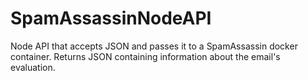# SpamAssassinNodeAPI
Node API that accepts JSON and passes it to a SpamAssassin docker container. Returns JSON containing information about the email's evaluation.
